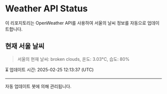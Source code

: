 
# Weather API Status

이 리포지토리는 OpenWeather API를 사용하여 서울의 날씨 정보를 자동으로 업데이트합니다.

## 현재 서울 날씨
> 서울의 현재 날씨: broken clouds, 온도: 3.03°C, 습도: 80%

⏳ 업데이트 시간: 2025-02-25 12:13:37 (UTC)

---
자동 업데이트 봇에 의해 관리됩니다.
